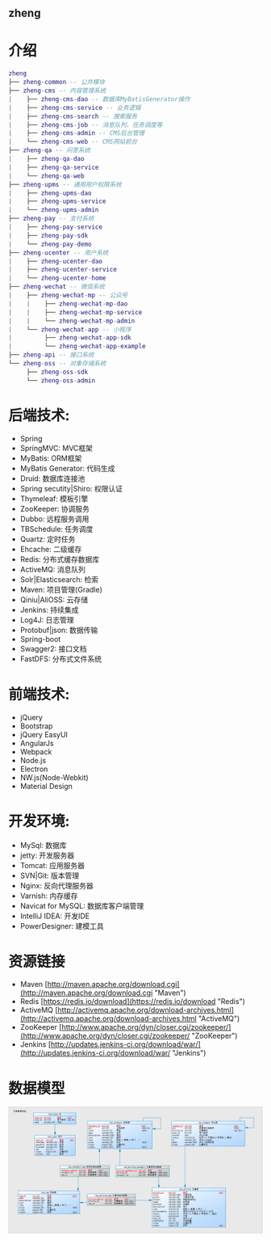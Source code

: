 ## zheng

# 介绍
``` lua
zheng
├── zheng-common -- 公共模块
├── zheng-cms -- 内容管理系统
|    ├── zheng-cms-dao -- 数据库MyBatisGenerator操作
|    ├── zheng-cms-service -- 业务逻辑
|    ├── zheng-cms-search -- 搜索服务
|    ├── zheng-cms-job -- 消息队列、任务调度等
|    ├── zheng-cms-admin -- CMS后台管理
|    └── zheng-cms-web -- CMS网站前台
├── zheng-qa -- 问答系统
|    ├── zheng-qa-dao
|    ├── zheng-qa-service
|    └── zheng-qa-web
├── zheng-upms -- 通用用户权限系统
|    ├── zheng-upms-dao
|    ├── zheng-upms-service
|    └── zheng-upms-admin
├── zheng-pay -- 支付系统
|    ├── zheng-pay-service
|    ├── zheng-pay-sdk
|    └── zheng-pay-demo
├── zheng-ucenter -- 用户系统
|    ├── zheng-ucenter-dao
|    ├── zheng-ucenter-service
|    └── zheng-ucenter-home
├── zheng-wechat -- 微信系统
|    ├── zheng-wechat-mp -- 公众号
|    |    ├── zheng-wechat-mp-dao
|    |    ├── zheng-wechat-mp-service
|    |    └── zheng-wechat-mp-admin
|    └── zheng-wechat-app -- 小程序
|         ├── zheng-wechat-app-sdk
|         └── zheng-wechat-app-example
├── zheng-api -- 接口系统
└── zheng-oss -- 对象存储系统
     ├── zheng-oss-sdk
     └── zheng-oss-admin
```

# 后端技术:
* Spring
* SpringMVC: MVC框架
* MyBatis: ORM框架
* MyBatis Generator: 代码生成
* Druid: 数据库连接池
* Spring secutity|Shiro: 权限认证
* Thymeleaf: 模板引擎
* ZooKeeper: 协调服务
* Dubbo: 远程服务调用
* TBSchedule: 任务调度
* Quartz: 定时任务
* Ehcache: 二级缓存
* Redis: 分布式缓存数据库
* ActiveMQ: 消息队列
* Solr|Elasticsearch: 检索
* Maven: 项目管理(Gradle)
* Qiniu|AliOSS: 云存储
* Jenkins: 持续集成
* Log4J: 日志管理
* Protobuf|json: 数据传输
* Spring-boot
* Swagger2: 接口文档
* FastDFS: 分布式文件系统


# 前端技术:
* jQuery
* Bootstrap
* jQuery EasyUI
* AngularJs
* Webpack
* Node.js
* Electron
* NW.js(Node-Webkit)
* Material Design


# 开发环境:
* MySql: 数据库
* jetty: 开发服务器
* Tomcat: 应用服务器
* SVN|Git: 版本管理
* Nginx: 反向代理服务器
* Varnish: 内存缓存
* Navicat for MySQL: 数据库客户端管理
* IntelliJ IDEA: 开发IDE
* PowerDesigner: 建模工具

# 资源链接
* Maven [http://maven.apache.org/download.cgi](http://maven.apache.org/download.cgi "Maven")
* Redis [https://redis.io/download](https://redis.io/download "Redis")
* ActiveMQ [http://activemq.apache.org/download-archives.html](http://activemq.apache.org/download-archives.html "ActiveMQ")
* ZooKeeper [http://www.apache.org/dyn/closer.cgi/zookeeper/](http://www.apache.org/dyn/closer.cgi/zookeeper/ "ZooKeeper")
* Jenkins [http://updates.jenkins-ci.org/download/war/](http://updates.jenkins-ci.org/download/war/ "Jenkins")

# 数据模型
![数据库模型](DataModelDiagram/zheng.png)
